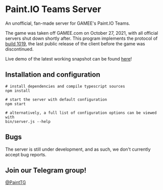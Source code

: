 # Paint.IO Teams Server
An unofficial, fan-made server for GAMEE's Paint.IO Teams.

The game was taken off GAMEE.com on October 27, 2021, with all official servers shut down shortly after. This program implements the protocol of [build 1019](https://games.cdn.gamee.io/games/game-245/38-7bd6b9f1-30e8-40b8-946c-aba94186ca51.zip), the last public release of the client before the game was discontinued.

Live demo of the latest working snapshot can be found [here](https://paintio.m132.eu/)!

## Installation and configuration
```
# install dependencies and compile typescript sources
npm install

# start the server with default configuration
npm start

# alternatively, a full list of configuration options can be viewed with
bin/server.js --help
```

## Bugs
The server is still under development, and as such, we don't currently accept bug reports.

## Join our Telegram group!
[@PaintTG](https://t.me/PaintTG)
